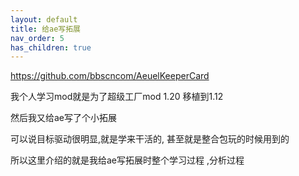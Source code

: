 ```yaml
---
layout: default
title: 给ae写拓展
nav_order: 5
has_children: true
---
```



https://github.com/bbscncom/AeuelKeeperCard



我个人学习mod就是为了超级工厂mod 1.20 移植到1.12

然后我又给ae写了个小拓展

可以说目标驱动很明显,就是学来干活的, 甚至就是整合包玩的时候用到的

所以这里介绍的就是我给ae写拓展时整个学习过程 ,分析过程



